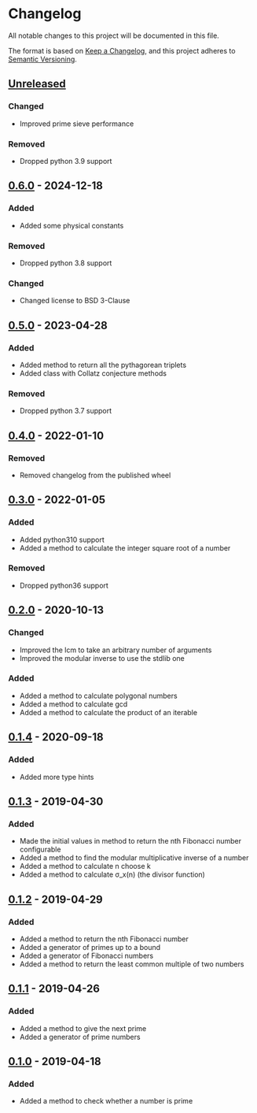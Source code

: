 # Changelog

All notable changes to this project will be documented in this file.

The format is based on [Keep a Changelog], and this project adheres to [Semantic Versioning].

## [Unreleased]

### Changed

-   Improved prime sieve performance

### Removed

-   Dropped python 3.9 support

## [0.6.0] - 2024-12-18

### Added

- Added some physical constants

### Removed

- Dropped python 3.8 support

### Changed

- Changed license to BSD 3-Clause

## [0.5.0] - 2023-04-28

### Added

- Added method to return all the pythagorean triplets
- Added class with Collatz conjecture methods

### Removed

- Dropped python 3.7 support

## [0.4.0] - 2022-01-10

### Removed

- Removed changelog from the published wheel

## [0.3.0] - 2022-01-05

### Added

- Added python310 support
- Added a method to calculate the integer square root of a number

### Removed

- Dropped python36 support

## [0.2.0] - 2020-10-13

### Changed

- Improved the lcm to take an arbitrary number of arguments
- Improved the modular inverse to use the stdlib one

### Added

- Added a method to calculate polygonal numbers
- Added a method to calculate gcd
- Added a method to calculate the product of an iterable

## [0.1.4] - 2020-09-18

### Added

- Added more type hints

## [0.1.3] - 2019-04-30

### Added

- Made the initial values in method to return the nth Fibonacci number
  configurable
- Added a method to find the modular multiplicative inverse of a
  number
- Added a method to calculate n choose k
- Added a method to calculate σ_x(n) (the divisor function)

## [0.1.2] - 2019-04-29

### Added

- Added a method to return the nth Fibonacci number
- Added a generator of primes up to a bound
- Added a generator of Fibonacci numbers
- Added a method to return the least common multiple of two numbers

## [0.1.1](https://github.com/spapanik/mathlib/compare/v0.1.0...v0.1.1) - 2019-04-26

### Added

- Added a method to give the next prime
- Added a generator of prime numbers

## [0.1.0](https://github.com/spapanik/mathlib/releases/tag/v0.1.0) - 2019-04-18

### Added

- Added a method to check whether a number is prime

[Keep a Changelog]: https://keepachangelog.com/en/1.0.0/
[Semantic Versioning]: https://semver.org/spec/v2.0.0.html
[Unreleased]: https://github.com/spapanik/mathlib/compare/v0.6.0...master
[0.6.0]: https://github.com/spapanik/mathlib/compare/v0.5.0...v0.6.0
[0.5.0]: https://github.com/spapanik/mathlib/compare/v0.4.0...v0.5.0
[0.4.0]: https://github.com/spapanik/mathlib/compare/v0.3.0...v0.4.0
[0.3.0]: https://github.com/spapanik/mathlib/compare/v0.2.0...v0.3.0
[0.2.0]: https://github.com/spapanik/mathlib/compare/v0.1.4...v0.2.0
[0.1.4]: https://github.com/spapanik/mathlib/compare/v0.1.3...v0.1.4
[0.1.3]: https://github.com/spapanik/mathlib/compare/v0.1.2...v0.1.3
[0.1.2]: https://github.com/spapanik/mathlib/compare/v0.1.1...v0.1.2
